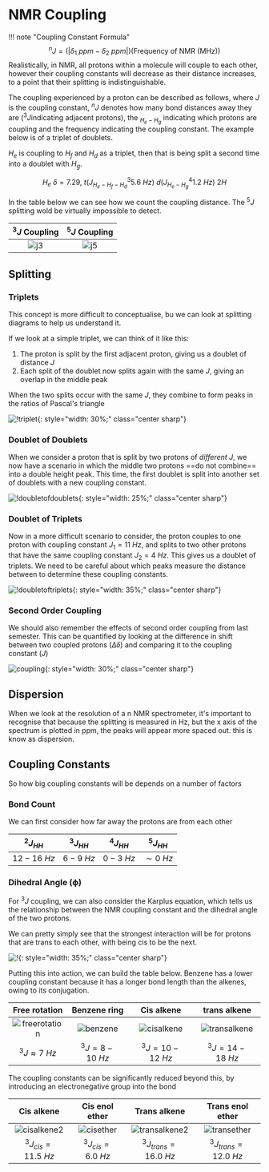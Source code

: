 # NMR Coupling

!!! note "Coupling Constant Formula"
	$$
	^nJ=(|\delta_1\:ppm-\delta_2\:ppm|)(\text{Frequency of NMR (MHz)})
	$$
Realistically, in NMR, all protons within a molecule will couple to each other, however their coupling constants will decrease as their distance increases, to a point that their splitting is indistinguishable.

The coupling experienced by a proton can be described as follows, where $J$ is the coupling constant, $^nJ$ denotes how many bond distances away they are ($^3J$indicating adjacent protons), the $_{H_e-H_g}$ indicating which protons are coupling and the frequency indicating the coupling constant. The example below is of a triplet of doublets.

$H_e$ is coupling to $H_f$ and $H_d$ as a triplet, then that is being split a second time into a doublet with $H_g$.

$$
H_e\:\delta=7.29,\:t (J^3_{H_e-H_f-H_d} 5.6\:Hz)\:d (J^4_{H_e-H_g} 1.2\:Hz)\:2H
$$

In the table below we can see how we count the coupling distance. The $^5J$ splitting wold be virtually impossible to detect.

| $^3J$ Coupling | $^5J$ Coupling |
| :------------: | :------------: |
| ![j3](j3.png)  | ![j5](j5.png)  |

## Splitting

### Triplets

This concept is more difficult to conceptualise, bu we can look at splitting diagrams to help us understand it.

If we look at a simple triplet, we can think of it like this:

1. The proton is split by the first adjacent proton, giving us a doublet of distance $J$
2. Each split of the doublet now splits again with the same $J$, giving an overlap in the middle peak

When the two splits occur with the same $J$, they combine to form peaks in the ratios of Pascal's triangle

![!triplet](triplet.png){: style="width: 30%;" class="center sharp"}

### Doublet of Doublets

When we consider a proton that is split by two protons of *different* $J$, we now have a scenario in which the middle two protons ==do not combine== into a double height peak. This time, the first doublet is split into another set of doublets with a new coupling constant.

![!doubletofdoublets](doubletofdoublets.png){: style="width: 25%;" class="center sharp"}

### Doublet of Triplets

Now in a more difficult scenario to consider, the proton couples to one proton with coupling constant $J_1=11\:Hz$, and splits to two other protons that have the same coupling constant $J_2=4\:Hz$. This gives us a doublet of triplets. We need to be careful about which  peaks measure the distance between to determine these coupling constants.

![!doubletoftriplets](doubletoftriplets.png){: style="width: 35%;" class="center sharp"}

### Second Order Coupling

We should also remember the effects of second order coupling from last semester. This can be quantified by looking at the difference in shift between two coupled protons ($\Delta\delta$) and comparing it to the coupling constant ($J$)

![coupling](coupling.png){: style="width: 30%;" class="center sharp"}

## Dispersion

When we look at the resolution of a n NMR spectrometer, it's important to recognise that because the splitting is measured in Hz, but the x axis of the spectrum is plotted in ppm, the peaks will appear more spaced out. this is know as dispersion.

## Coupling Constants

So how big coupling constants will be depends on a number of factors

### Bond Count

We can first consider how far away the protons are from each other

| $^2J_{HH}$  | $^3J_{HH}$ | $^4J_{HH}$ | $^5J_{HH}$  |
| :---------: | :--------: | :--------: | :---------: |
| $12-16\:Hz$ | $6-9\:Hz$  | $0-3\:Hz$  | $\sim0\:Hz$ |

### Dihedral Angle (ϕ)

For $^3J$ coupling, we can also consider the Karplus equation, which tells us the relationship between the NMR coupling constant and the dihedral angle of the two protons.

We can pretty simply see that the strongest interaction will be for protons that are trans to each other, with being cis to be the next.

![!](https://upload.wikimedia.org/wikipedia/commons/thumb/e/ea/Karplus.svg/1024px-Karplus.svg.png){: style="width: 35%;" class="center sharp"}

Putting this into action, we can build the table below. Benzene has a lower coupling constant because it has a longer bond length than the alkenes, owing to its conjugation.

|           Free rotation           |      Benzene ring       |         Cis alkene          |          trans alkene           |
| :-------------------------------: | :---------------------: | :-------------------------: | :-----------------------------: |
| ![freerotation](freerotation.png) | ![benzene](benzene.png) | ![cisalkene](cisalkene.png) | ![transalkene](transalkene.png) |
|         $^3J\approx7\:Hz$         |     $^3J=8-10\:Hz$      |       $^3J=10-12\:Hz$       |         $^3J=14-18\:Hz$         |

The coupling constants can be significantly reduced beyond this, by introducing an electronegative group into the bond

|          Cis alkene           |      Cis enol ether       |           Trans alkene            |       Trans enol ether        |
| :---------------------------: | :-----------------------: | :-------------------------------: | :---------------------------: |
| ![cisalkene2](cisalkene2.png) | ![cisether](cisether.png) | ![transalkene2](transalkene2.png) | ![transether](transether.png) |
|     $^3J_{cis}=11.5\:Hz$      |    $^3J_{cis}=6.0\:Hz$    |      $^3J_{trans}=16.0\:Hz$       |    $^3J_{trans}=12.0\:Hz$     |